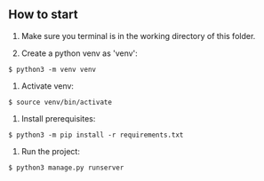 ## How to start
1. Make sure you terminal is in the working directory of this folder.

3. Create a python venv as 'venv':
```
$ python3 -m venv venv
```

1. Activate venv:
```
$ source venv/bin/activate
```

1. Install prerequisites:
```
$ python3 -m pip install -r requirements.txt
```

1. Run the project:
```
$ python3 manage.py runserver
```